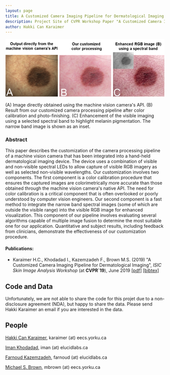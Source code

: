 ```yaml
---
layout: page
title: A Customized Camera Imaging Pipeline for Dermatological Imaging
description: Project Site of CVPR Workshop Paper "A Customized Camera Imaging Pipeline for Dermatological Imaging"
author: Hakki Can Karaimer
---
```

![](./image/teaser_v1.png)

(A) Image directly obtained using the machine vision camera's API. (B)  Result from our customized camera processing pipeline after color calibration and photo-finishing.  (C)  Enhancement of the visible imaging using a selected spectral band to highlight melanin pigmentation. The narrow band image is shown as an inset.
### Abstract ###
This paper describes the customization of the camera processing pipeline of a machine vision camera that has been integrated into a hand-held dermatological imaging device.   The device uses a combination of visible and non-visible spectral LEDs to allow capture of visible RGB imagery as well as selected non-visible wavelengths.   Our customization involves two components. The first component is a color calibration procedure that ensures the captured images are colorimetrically more accurate than those obtained through the machine vision camera's native API.  The need for color calibration is a critical component that is often overlooked or poorly understood by computer vision engineers.  Our second component is a fast method to integrate the narrow band spectral images (some of which are outside the visible range) into the visible RGB image for enhanced visualization.  This component of our pipeline involves evaluating several algorithms capable of multiple image fusion to determine the most suitable one for our application.  Quantitative and subject results, including feedback from clinicians, demonstrate the effectiveness of our customization procedure.

#### Publications: ####
* Karaimer H.C., Khodadad I., Kazemzadeh F., Brown M.S. (2019) "A Customized Camera Imaging Pipeline for Dermatological Imaging", *ISIC Skin Image Analysis Workshop* (at **CVPR`19**), June 2019 [[pdf]](./paper/Karaimer_et_al_2019.pdf) [[bibtex]](./bib/Karaimer_et_al_2019.bib) 

## Code and Data ##

Unfortunately, we are not able to share the code for this projet due to a non-disclosure agreement (NDA), but happy to share the data. Please send Hakki Karaimer an email if you are interested in the data. 

## People ##
[Hakki Can Karaimer](https://karaimer.github.io/), 	karaimer (at) eecs.yorku.ca

[Iman Khodadad](http://www.elucidlabs.com/), 	iman (at) elucidlabs.ca

[Farnoud Kazemzadeh](http://www.elucidlabs.com/), 	farnoud (at) elucidlabs.ca

[Michael S. Brown](http://www.cse.yorku.ca/~mbrown/), 	mbrown (at) eecs.yorku.ca

